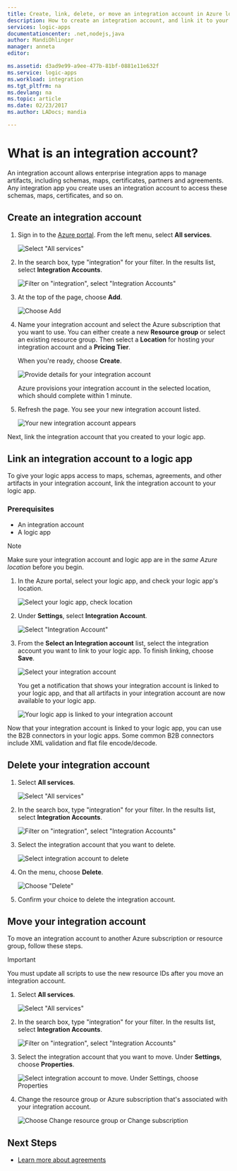```yaml
---
title: Create, link, delete, or move an integration account in Azure logic apps | Microsoft Docs
description: How to create an integration account, and link it to your logic apps
services: logic-apps
documentationcenter: .net,nodejs,java
author: MandiOhlinger
manager: anneta
editor: 

ms.assetid: d3ad9e99-a9ee-477b-81bf-0881e11e632f
ms.service: logic-apps
ms.workload: integration
ms.tgt_pltfrm: na
ms.devlang: na
ms.topic: article
ms.date: 02/23/2017
ms.author: LADocs; mandia

---
```


# What is an integration account?

An integration account allows enterprise integration apps to manage artifacts, 
including schemas, maps, certificates, partners and agreements. 
Any integration app you create uses an integration account to access these schemas, 
maps, certificates, and so on.

## Create an integration account

1.	Sign in to the [Azure portal](http://portal.azure.com "Azure portal"). 
From the left menu, select **All services**.

	![Select "All services"](./media/logic-apps-enterprise-integration-accounts/account-1.png)

2. In the search box, type "integration" for your filter. 
In the results list, select **Integration Accounts**.

	![Filter on "integration", select "Integration Accounts"](./media/logic-apps-enterprise-integration-accounts/account-2.png)  

3. At the top of the page, choose **Add**.

	![Choose Add](./media/logic-apps-enterprise-integration-accounts/account-3.png)

4. Name your integration account and select the Azure subscription that you want to use. 
You can either create a new **Resource group** or select an existing resource group. 
Then select a **Location** for hosting your integration account and a **Pricing Tier**. 

	When you're ready, choose **Create**.

	![Provide details for your integration account](./media/logic-apps-enterprise-integration-accounts/account-4.png)

	Azure provisions your integration account 
	in the selected location, which should complete within 1 minute.

5. Refresh the page. You see your new integration account listed.

	![Your new integration account appears](./media/logic-apps-enterprise-integration-accounts/account-5.png) 

Next, link the integration account that you created to your logic app. 

## Link an integration account to a logic app

To give your logic apps access to maps, schemas, agreements, and other artifacts in your integration account, 
link the integration account to your logic app.

### Prerequisites

* An integration account
* A logic app

> [!NOTE] 
> Make sure your integration account and logic app are in the *same Azure location* before you begin.


1. In the Azure portal, select your logic app, and check your logic app's location.

	![Select your logic app, check location](./media/logic-apps-enterprise-integration-accounts/linkaccount-1.png)

2. Under **Settings**, select **Integration Account**.

	![Select "Integration Account"](./media/logic-apps-enterprise-integration-accounts/linkaccount-2.png)

3. From the **Select an Integration account** list, 
select the integration account you want to link to your logic app. 
To finish linking, choose **Save**.

	![Select your integration account](./media/logic-apps-enterprise-integration-accounts/linkaccount-3.png)

	You get a notification that shows your integration account is linked to your logic app, 
	and that all artifacts in your integration account are now available to your logic app.

	![Your logic app is linked to your integration account](./media/logic-apps-enterprise-integration-accounts/linkaccount-5.png)

Now that your integration account is linked to your logic app, 
you can use the B2B connectors in your logic apps. 
Some common B2B connectors include XML validation and flat file encode/decode.  

## Delete your integration account

1. Select **All services**.

	![Select "All services"](./media/logic-apps-enterprise-integration-accounts/account-1.png)

2. In the search box, type "integration" for your filter. 
In the results list, select **Integration Accounts**.

	![Filter on "integration", select "Integration Accounts"](./media/logic-apps-enterprise-integration-accounts/account-2.png)  

3. Select the integration account that you want to delete.

	![Select integration account to delete](./media/logic-apps-enterprise-integration-accounts/account-5.png)

4. On the menu, choose **Delete**.

	![Choose "Delete"](./media/logic-apps-enterprise-integration-accounts/delete.png)

5. Confirm your choice to delete the integration account.

## Move your integration account

To move an integration account to another Azure subscription or resource group, follow these steps.

> [!IMPORTANT]
> You must update all scripts to use the new resource IDs after you move an integration account.

1. Select **All services**.

	![Select "All services"](./media/logic-apps-enterprise-integration-accounts/account-1.png)

2. In the search box, type "integration" for your filter. 
In the results list, select **Integration Accounts**.

	![Filter on "integration", select "Integration Accounts"](./media/logic-apps-enterprise-integration-accounts/account-2.png)

3. Select the integration account that you want to move. 
Under **Settings**, choose **Properties**.

	![Select integration account to move. Under Settings, choose Properties](./media/logic-apps-enterprise-integration-accounts/move.png)

5. Change the resource group or Azure subscription that's associated with your integration account.

	![Choose Change resource group or Change subscription](./media/logic-apps-enterprise-integration-accounts/move-2.png)

## Next Steps
* [Learn more about agreements](../logic-apps/logic-apps-enterprise-integration-agreements.md "Learn about enterprise integration agreements")  

